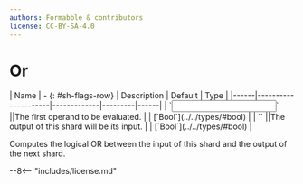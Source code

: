 ```yaml
---
authors: Formabble & contributors
license: CC-BY-SA-4.0
---
```



# Or

<div class="sh-parameters" markdown="1">
| Name | - {: #sh-flags-row} | Description | Default | Type |
|------|---------------------|-------------|---------|------|
| `<input>` ||The first operand to be evaluated. | | [`Bool`](../../types/#bool) |
| `<output>` ||The output of this shard will be its input. | | [`Bool`](../../types/#bool) |

</div>

Computes the logical OR between the input of this shard and the output of the next shard.

--8<-- "includes/license.md"

